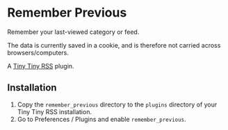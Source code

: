 Remember Previous
=================

Remember your last-viewed category or feed.

The data is currently saved in a cookie, and is therefore not carried across browsers/computers.

A [Tiny Tiny RSS](https://tt-rss.org) plugin.

Installation
------------
1. Copy the `remember_previous` directory to the `plugins` directory of your Tiny Tiny RSS installation.
2. Go to Preferences / Plugins and enable `remember_previous`.
